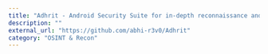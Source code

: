 ```yaml
---
title: "Adhrit - Android Security Suite for in-depth reconnaissance and static bytecode analysis based on Ghera benchmarks"
description: ""
external_url: "https://github.com/abhi-r3v0/Adhrit"
category: "OSINT & Recon"
---
```

